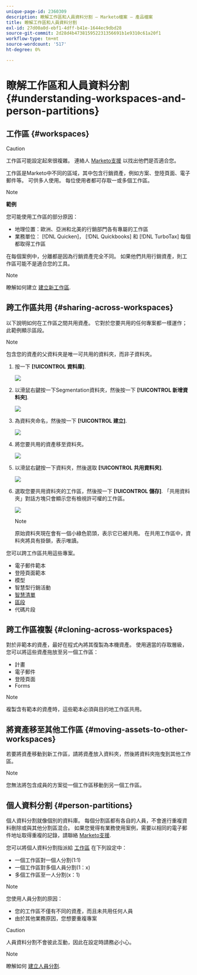 ```yaml
---
unique-page-id: 2360309
description: 瞭解工作區和人員資料分割 — Marketo檔案 — 產品檔案
title: 瞭解工作區和人員資料分割
exl-id: 27d00a0d-ebf1-4dff-b41e-1644ec9dbd28
source-git-commit: 2d28d4b473815952231356691b1e9310c61a20f1
workflow-type: tm+mt
source-wordcount: '517'
ht-degree: 0%

---
```


# 瞭解工作區和人員資料分割 {#understanding-workspaces-and-person-partitions}

## 工作區 {#workspaces}

>[!CAUTION]
>
>工作區可能設定起來很複雜。 連絡人 [Marketo支援](https://nation.marketo.com/t5/Support/ct-p/Support) 以找出他們是否適合您。

工作區是Marketo中不同的區域，其中包含行銷資產，例如方案、登陸頁面、電子郵件等。 可供多人使用。 每位使用者都可存取一或多個工作區。

>[!NOTE]
>
>**範例**
>
>您可能使用工作區的部分原因：
>
>* 地理位置：歐洲、亞洲和北美的行銷部門各有專屬的工作區
>* 業務單位： [!DNL Quicken]， [!DNL Quickbooks] 和 [!DNL TurboTax] 每個都取得工作區
>
>在每個案例中，分離都是因為行銷資產完全不同。 如果他們共用行銷資產，則工作區可能不是適合您的工具。

>[!NOTE]
>
>瞭解如何建立 [建立新工作區](/help/marketo/product-docs/administration/workspaces-and-person-partitions/create-a-new-workspace.md).

## 跨工作區共用 {#sharing-across-workspaces}

以下說明如何在工作區之間共用資產。 它對於您要共用的任何專案都一樣運作；此範例顯示區段。

>[!NOTE]
>
>包含您的資產的父資料夾是唯一可共用的資料夾，而非子資料夾。

1. 按一下 **[!UICONTROL 資料庫]**.

   ![](assets/understanding-workspaces-and-person-partitions-1.png)

1. 以滑鼠右鍵按一下Segmentation資料夾，然後按一下 **[!UICONTROL 新增資料夾]**.

   ![](assets/understanding-workspaces-and-person-partitions-2.png)

1. 為資料夾命名，然後按一下 **[!UICONTROL 建立]**.

   ![](assets/understanding-workspaces-and-person-partitions-3.png)

1. 將您要共用的資產移至資料夾。

   ![](assets/understanding-workspaces-and-person-partitions-4.png)

1. 以滑鼠右鍵按一下資料夾，然後選取 **[!UICONTROL 共用資料夾]**.

   ![](assets/understanding-workspaces-and-person-partitions-5.png)

1. 選取您要共用資料夾的工作區，然後按一下 **[!UICONTROL 儲存]**. 「共用資料夾」對話方塊只會顯示您有檢視許可權的工作區。

   ![](assets/understanding-workspaces-and-person-partitions-6.png)

   >[!NOTE]
   >
   >原始資料夾現在會有一個小綠色箭頭，表示它已被共用。 在共用工作區中，資料夾將具有掛鎖，表示唯讀。

您可以跨工作區共用這些專案。

* 電子郵件範本
* 登陸頁面範本
* 模型
* 智慧型行銷活動
* [智慧清單](/help/marketo/product-docs/core-marketo-concepts/smart-lists-and-static-lists/using-smart-lists/reference-a-list-or-smart-list-across-workspaces.md)
* [區段](/help/marketo/product-docs/administration/workspaces-and-person-partitions/share-segmentations-across-workspaces-and-partitions.md)
* 代碼片段

## 跨工作區複製 {#cloning-across-workspaces}

對於非範本的資產，最好在程式內將其復製為本機資產。  使用適當的存取層級，您可以將這些資產拖放至另一個工作區：

* 計畫
* 電子郵件
* 登陸頁面
* Forms

>[!NOTE]
>
>複製含有範本的資產時，這些範本必須與目的地工作區共用。

## 將資產移至其他工作區 {#moving-assets-to-other-workspaces}

若要將資產移動到新工作區，請將資產放入資料夾，然後將資料夾拖曳到其他工作區。

>[!NOTE]
>
>您無法將包含成員的方案從一個工作區移動到另一個工作區。

## 個人資料分割 {#person-partitions}

個人資料分割就像個別的資料庫。 每個分割區都有各自的人員，不會進行重複資料刪除或與其他分割區混合。 如果您覺得有業務使用案例，需要以相同的電子郵件地址取得重複的記錄，請聯絡 [Marketo支援](https://nation.marketo.com/t5/Support/ct-p/Support).

您可以將個人資料分割指派給  [工作區](create-a-new-workspace.md) 在下列設定中：

* 一個工作區對一個人分割(1:1)
* 一個工作區對多個人員分割(1：x)
* 多個工作區至一人分割(x：1)

>[!NOTE]
>
>您使用人員分割的原因：
>
>* 您的工作區不僅有不同的資產，而且未共用任何人員
>* 由於其他業務原因，您想要重複專案

>[!CAUTION]
>
>人員資料分割不會彼此互動，因此在設定時請務必小心。

>[!NOTE]
>
>瞭解如何 [建立人員分割](/help/marketo/product-docs/administration/workspaces-and-person-partitions/create-a-person-partition.md).
